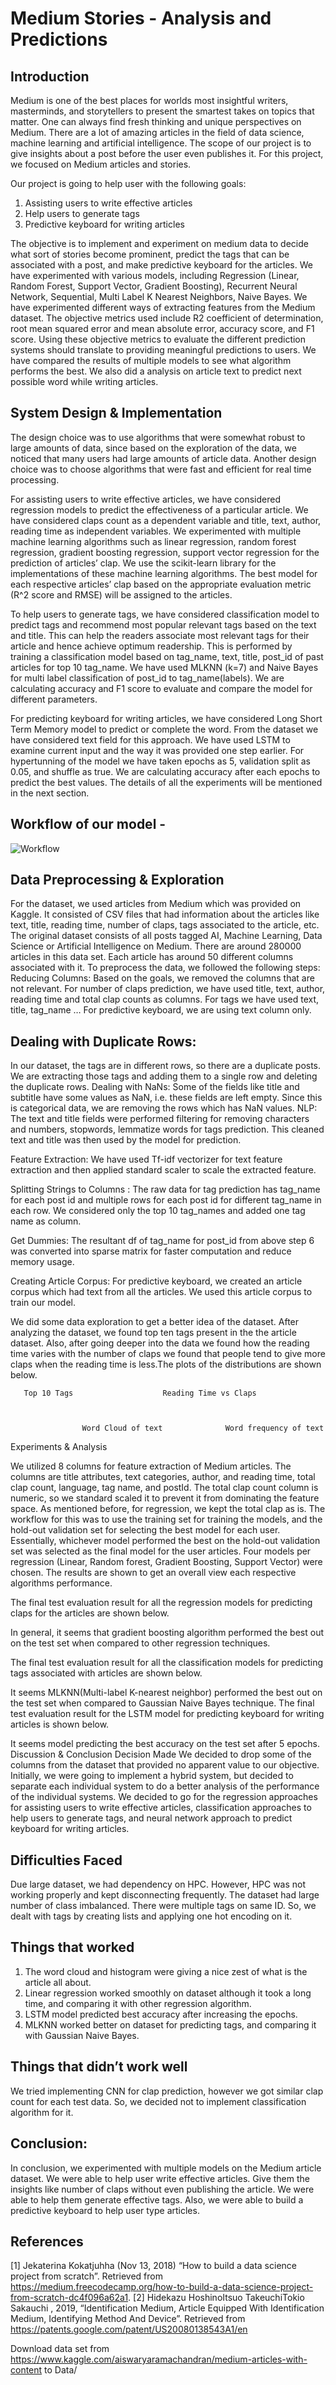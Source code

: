 # Medium Stories - Analysis and Predictions




## Introduction
Medium is one of the best places for worlds most insightful writers, masterminds, and storytellers to present the smartest takes on topics that matter. One can always find fresh thinking and unique perspectives on Medium. There are a lot of amazing articles in the field of data science, machine learning and artificial intelligence. The scope of our project is to give insights about a post before the user even publishes it. For this project, we focused on Medium articles and stories. 

Our project is going to help user with the following goals:
1. Assisting users to write effective articles
2. Help users to generate tags
3. Predictive keyboard for writing articles

The objective is to implement and experiment on medium data to decide what sort of stories become prominent, predict the tags that can be associated with a post, and make predictive keyboard for the articles. We have experimented with various models, including Regression (Linear, Random Forest, Support Vector, Gradient Boosting), Recurrent Neural Network, Sequential, Multi Label K Nearest Neighbors, Naive Bayes. We have experimented different ways of extracting features from the Medium dataset. The objective metrics used include R2 coefficient of determination, root mean squared error and mean absolute error, accuracy score, and F1 score. Using these objective metrics to evaluate the different prediction  systems should translate to providing meaningful predictions to users. We have compared the results of multiple models to see what algorithm performs the best. We also did a analysis on article text to predict next possible word while writing articles.

## System Design & Implementation 
The design choice was to use algorithms that were somewhat robust to large amounts of data, since based on the exploration of the data, we noticed that many users had large amounts of article data. Another design choice was to choose algorithms that were fast and efficient for real time processing.

For assisting users to write effective articles, we have considered regression models to predict the effectiveness of a particular article. We have considered claps count as a dependent variable and title, text, author, reading time as independent variables. We experimented with multiple machine learning algorithms such as linear regression, random forest regression, gradient boosting regression, support vector regression for the prediction of articles’ clap.
We use the scikit-learn library for the implementations of these machine learning algorithms. The best model for each respective articles’ clap based on the appropriate evaluation metric (R^2 score and RMSE) will be assigned to the articles. 

To help users to generate tags, we have considered classification model to predict tags and recommend most popular relevant tags based on the text and title. This can help the readers associate most relevant tags for their article and hence achieve optimum readership. This is performed by training a classification model based on tag_name, text, title, post_id of past articles for top 10 tag_name. We have used MLKNN (k=7) and Naive Bayes for multi label classification of post_id to tag_name(labels). We are calculating accuracy and F1 score to evaluate and compare the model for different parameters. 

For predicting keyboard for writing articles, we have considered Long Short Term Memory model to predict or complete the word. From the dataset we have considered text field for this approach. We have used LSTM to examine current input and the way it was provided one step earlier. For hypertunning of the model we have taken epochs as 5, validation split as 0.05, and shuffle as true. We are calculating accuracy after each epochs to predict the best values. The details of all the experiments will be mentioned in the next section.

## Workflow of our model -

![Workflow](https://github.com/SweetySojrani/MediumStories/blob/master/Images/Workflow.PNG)


## Data Preprocessing & Exploration
For the dataset, we used articles from Medium which was provided on Kaggle. It consisted of CSV files that had information about the articles like text, title, reading time, number of claps, tags associated to the article, etc.
The original dataset consists of all posts tagged AI, Machine Learning, Data Science or Artificial Intelligence on Medium. There are around 280000 articles in this data set. Each article has around 50 different columns associated with it.
To preprocess the data, we followed the following steps:
Reducing Columns: Based on the goals, we removed the columns that are not relevant. For number of claps prediction, we have used title, text, author, reading time and total clap counts as columns. For tags we have used text, title, tag_name … For predictive keyboard, we are using text column only.

## Dealing with Duplicate Rows:
In our dataset, the tags are in different rows, so there are a duplicate posts. We are extracting those tags and adding them to a single row and deleting the duplicate rows.
Dealing with NaNs:
Some of the fields like title and subtitle have some values as NaN, i.e. these fields are left empty. Since this is categorical data, we are removing the rows which has NaN values. 
NLP: The text and title fields were performed filtering for removing characters and numbers, stopwords, lemmatize words for tags prediction. This cleaned text and title was then used by the model for prediction.

Feature Extraction: We have used Tf-idf vectorizer for text feature extraction and then applied standard scaler to scale the extracted feature.


Splitting Strings to Columns : The raw data for tag prediction has tag_name for each post id and multiple rows for each post id for different tag_name in each row. We considered only the top 10 tag_names and added one tag name as column.


Get Dummies: The resultant df of tag_name for post_id from above step 6 was converted into sparse matrix for faster computation and reduce memory usage.


Creating Article Corpus: For predictive keyboard, we created an article corpus which had text from all the articles. We used this article corpus to train our model.

We did some data exploration to get a better idea of the dataset. After analyzing the dataset, we found top ten tags present in the the article dataset. Also, after going deeper into the data we found how the reading time varies with the number of claps we found that people tend to give more claps when the reading time is less.The plots of the distributions are shown below. 


         		      
       Top 10 Tags				      Reading Time vs Claps



                    Word Cloud of text				Word frequency of text

    






Experiments & Analysis

We utilized 8 columns for feature extraction of Medium articles. The columns are title attributes, text categories, author, and reading time, total clap count, language, tag name, and postId. The total clap count column is numeric, so we standard scaled it to prevent it from dominating the feature space. 
As mentioned before, for regression, we kept the total clap as is. The workflow for this was to use the training set for training the models, and the hold-out validation set for selecting the best model for each user. Essentially, whichever model performed the best on the hold-out validation set was selected as the final model for the user articles. Four models per regression (Linear, Random forest, Gradient Boosting, Support Vector) were chosen. The results are shown to get an overall view each respective algorithms performance. 


The final test evaluation result for all the regression models for predicting claps for the articles are shown below. 
       
In general, it seems that gradient boosting algorithm performed the best out on the test set when compared to other regression techniques.

The final test evaluation result for all the classification models for predicting tags associated with articles are shown below. 

                
It seems MLKNN(Multi-label K-nearest neighbor) performed the best out on the test set when compared to Gaussian Naive Bayes technique.
The final test evaluation result for the LSTM model for predicting keyboard for writing articles is shown below.

It seems model predicting the best accuracy on the test set after 5 epochs.
Discussion & Conclusion
Decision Made
We decided to drop some of the columns from the dataset that provided no apparent value to our objective.
Initially, we were going to implement a hybrid system, but decided to separate each individual system to do a better analysis of the performance of the individual systems.
We decided to go for the regression approaches for assisting users to write effective articles, classification approaches to help users to generate tags, and neural network approach to predict keyboard for writing articles.

## Difficulties Faced
Due large dataset, we had dependency on HPC. However, HPC was not working properly and kept disconnecting frequently.
The dataset had large number of class imbalanced. 
There were multiple tags on same ID. So, we dealt with tags by creating lists and applying one hot encoding on it. 

## Things that worked
1. The word cloud and histogram were giving a nice zest of what is the article all about. 
2. Linear regression worked smoothly on dataset although it took a long time, and comparing it with other regression algorithm. 
3. LSTM model predicted best accuracy after increasing the epochs.
4. MLKNN worked better on dataset for predicting tags, and comparing it with Gaussian Naive Bayes.  

## Things that didn’t work well
We tried implementing CNN for clap prediction, however we got similar clap count for each test data. So, we decided not to implement classification algorithm for it.

## Conclusion:
In conclusion, we experimented with multiple models on the Medium article dataset. We were able to help user write effective articles. Give them the insights like number of claps without even publishing the article. We were able to help them generate effective tags. Also, we were able to build a predictive keyboard to help user type articles.


## References
[1] Jekaterina Kokatjuhha (Nov 13, 2018) “How to build a data science project from scratch”. Retrieved from https://medium.freecodecamp.org/how-to-build-a-data-science-project-from-scratch-dc4f096a62a1.
[2]  Hidekazu HoshinoItsuo TakeuchiTokio Sakauchi , 2019, “Identification Medium, Article Equipped With Identification Medium, Identifying Method And Device”. Retrieved from https://patents.google.com/patent/US20080138543A1/en

Download data set from https://www.kaggle.com/aiswaryaramachandran/medium-articles-with-content to Data/

